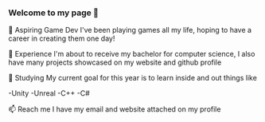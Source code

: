 ### Welcome to my page 👋

🔭 Aspiring Game Dev
I've been playing games all my life, hoping to have a career in creating them one day!

💪 Experience
I'm about to receive my bachelor for computer science, I also have many projects showcased on my website and github profile

🌱 Studying
My current goal for this year is to learn inside and out things like

-Unity
-Unreal
-C++
-C#

📫 Reach me
I have my email and website attached on my profile
